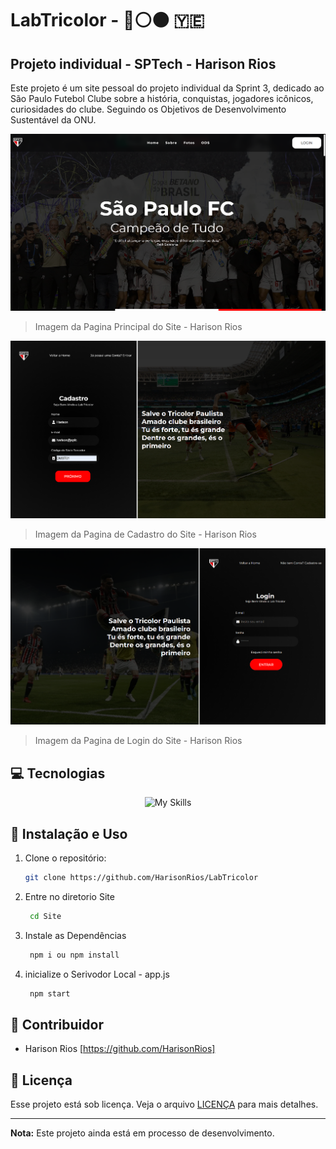 # LabTricolor - 🔴⚪⚫ 🇾🇪 
## Projeto individual - SPTech - Harison Rios 

Este projeto é um site pessoal do projeto individual da Sprint 3, dedicado ao São Paulo Futebol Clube sobre a história, conquistas, jogadores icônicos, curiosidades do clube. Seguindo os Objetivos de Desenvolvimento Sustentável da ONU.

<img src=".github/background.png" alt="Imagem Principal">

> Imagem da Pagina Principal do Site - Harison Rios

<img src=".github/cadastro.png" alt="Imagem Principal">

> Imagem da Pagina de Cadastro do Site - Harison Rios

<img src=".github/login.png" alt="Imagem Principal">

> Imagem da Pagina de Login do Site - Harison Rios

## 💻 Tecnologias

<div align="center">
  <img src="https://skillicons.dev/icons?i=html,css,js,nodejs,mysql,github,git,jquery" alt="My Skills" />
  <br />
</div>

## 📖 Instalação e Uso

1. Clone o repositório:
    ```bash
    git clone https://github.com/HarisonRios/LabTricolor
    ```

2. Entre no diretorio Site
   ```bash
    cd Site
    ```
3. Instale as Dependências
   ```bash
    npm i ou npm install
    ```
4. inicialize o Serivodor Local - app.js
   ```bash
    npm start
    ```
  
## 🤝 Contribuidor

 - Harison Rios [https://github.com/HarisonRios]

## 📝 Licença

Esse projeto está sob licença. Veja o arquivo [LICENÇA](LICENSE.md) para mais detalhes.

---
**Nota:** Este projeto ainda está em processo de desenvolvimento. 


